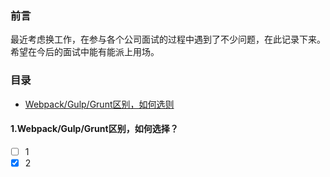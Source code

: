 ### 前言

最近考虑换工作，在参与各个公司面试的过程中遇到了不少问题，在此记录下来。希望在今后的面试中能有能派上用场。


### 目录
- [Webpack/Gulp/Grunt区别，如何选则](#index)

#### <p id='index'>1.Webpack/Gulp/Grunt区别，如何选择？</p>
- [ ] 1
- [x] 2
